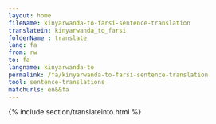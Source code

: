 ```yaml
---
layout: home
fileName: kinyarwanda-to-farsi-sentence-translation
translatein: kinyarwanda_to_farsi
folderName : translate
lang: fa
from: rw
to: fa
langname: kinyarwanda-to
permalink: /fa/kinyarwanda-to-farsi-sentence-translation
tool: sentence-translations
matchurls: en&&fa
---
```

{% include section/translateinto.html %}
